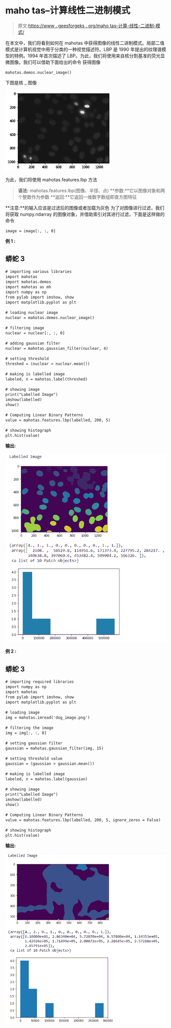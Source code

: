 # maho tas–计算线性二进制模式

> 原文:[https://www . geesforgeks . org/maho tas-计算-线性-二进制-模式/](https://www.geeksforgeeks.org/mahotas-computing-linear-binary-patterns/)

在本文中，我们将看到如何在 mahotas 中获得图像的线性二进制模式。局部二值模式是计算机视觉中用于分类的一种视觉描述符。LBP 是 1990 年提出的纹理谱模型的特例。1994 年首次描述了 LBP。为此，我们将使用来自核分割基准的荧光显微图像。我们可以借助下面给出的命令
获得图像

```
mahotas.demos.nuclear_image()
```

下图是核 _ 图像

![](img/2d9f2099be91821b3aa41b61a692af29.png)

为此，我们将使用 mahotas.features.lbp 方法

> **语法:** mahotas.features.lbp(图像、半径、点)
> **参数:**它以图像对象和两个整数作为参数
> **返回:**它返回一维数字数组即直方图特征

**注意:**的输入应该是过滤后的图像或者加载为灰色
为了对图像进行过滤，我们将获取 numpy.ndarray 的图像对象，并借助索引对其进行过滤，下面是这样做的命令

```
image = image[:, :, 0]
```

**例 1 :**

## 蟒蛇 3

```
# importing various libraries
import mahotas
import mahotas.demos
import mahotas as mh
import numpy as np
from pylab import imshow, show
import matplotlib.pyplot as plt

# loading nuclear image
nuclear = mahotas.demos.nuclear_image()

# filtering image
nuclear = nuclear[:, :, 0]

# adding gaussian filter
nuclear = mahotas.gaussian_filter(nuclear, 4)

# setting threshold
threshed = (nuclear > nuclear.mean())

# making is labelled image
labeled, n = mahotas.label(threshed)

# showing image
print("Labelled Image")
imshow(labelled)
show()

# Computing Linear Binary Patterns
value = mahotas.features.lbp(labelled, 200, 5)

# showing histograph
plt.hist(value)
```

**输出:**

![](img/5a1875b6c0ff978d9bcc84e1627cc908.png)

**例 2 :**

## 蟒蛇 3

```
# importing required libraries
import numpy as np
import mahotas
from pylab import imshow, show
import matplotlib.pyplot as plt

# loading image
img = mahotas.imread('dog_image.png')

# filtering the image
img = img[:, :, 0]

# setting gaussian filter
gaussian = mahotas.gaussian_filter(img, 15)

# setting threshold value
gaussian = (gaussian > gaussian.mean())

# making is labelled image
labeled, n = mahotas.label(gaussian)

# showing image
print("Labelled Image")
imshow(labelled)
show()

# Computing Linear Binary Patterns
value = mahotas.features.lbp(labelled, 200, 5, ignore_zeros = False)

# showing histograph
plt.hist(value)
```

**输出:**

![](img/754bb3383ebd58c990f2eda59c4258da.png)